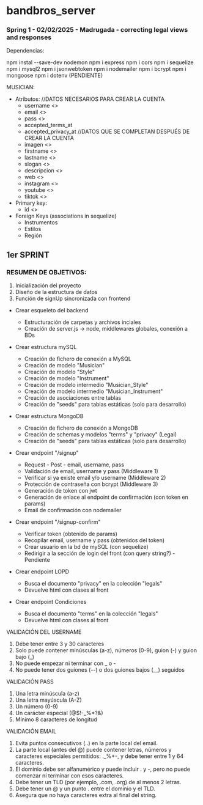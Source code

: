 # bandbros_server
### Spring 1 - 02/02/2025 - Madrugada - correcting legal views and responses

Dependencias:

npm instal --save-dev nodemon
npm i express
npm i cors
npm i sequelize
npm i mysql2
npm i jsonwebtoken
npm i nodemailer
npm i bcrypt
npm i mongoose
npm i dotenv (PENDIENTE)


MUSICIAN:
 - Atributos:
    //DATOS NECESARIOS PARA CREAR LA CUENTA
    * username <>
    * email <>
    * pass <>
    * accepted_terms_at
    * accepted_privacy_at
    //DATOS QUE SE COMPLETAN DESPUÉS DE CREAR LA CUENTA
    * imagen <>
    * firstname <>
    * lastname <>
    * slogan <>
    * descripcion <>
    * web <>
    * instagram <>
    * youtube <>
    * tiktok <>
 - Primary key:
    * id <>
 - Foreign Keys (associations in sequelize)
    * Instrumentos
    * Estilos
    * Región

## 1er SPRINT

### RESUMEN DE OBJETIVOS:
1. Inicialización del proyecto
2. Diseño de la estructura de datos
3. Función de signUp sincronizada con frontend

- Crear esqueleto del backend
   * Estructuración de carpetas y archivos inciales
   * Creación de server.js -> node, middlewares globales, conexión a BDs

- Crear estructura mySQL
   * Creación de fichero de conexión a MySQL
   * Creación de modelo "Musician"
   * Creación de modelo "Style"
   * Creación de modelo "Instrument"
   * Creación de modelo intermedio "Musician_Style"
   * Creación de modelo intermedio "Musician_Instrument"
   * Creación de asociaciones entre tablas
   * Creación de "seeds" para tablas estáticas (solo para desarrollo)

- Crear estructura MongoDB
   * Creación de fichero de conexión a MongoDB
   * Creación de schemas y modelos "terms" y "privacy" (Legal)
   * Creación de "seeds" para tablas estáticas (solo para desarrollo)

- Crear endpoint "/signup"
   * Request - Post - email, username, pass
   * Validación de email, username y pass (Middleware 1)
   * Verificar si ya existe email y/o username (Middleware 2)
   * Protección de contraseña con bcrypt (Middleware 3)
   * Generación de token con jwt
   * Generación de enlace al endpoint de confirmación (con token en params)
   * Email de confirmación con nodemailer
   
- Crear endpoint "/signup-confirm"
   * Verificar token (obtenido de params)
   * Recopilar email, username y pass (obtenidos del token)
   * Crear usuario en la bd de mySQL (con sequelize)
   * Redirigir a la sección de login del front (con query string?) - Pendiente

- Crear endpoint LOPD
   * Busca el documento "privacy" en la colección "legals"
   * Devuelve html con clases al front

- Crear endpoint Condiciones
   * Busca el documento "terms" en la colección "legals"
   * Devuelve html con clases al front


VALIDACIÓN DEL USERNAME

1. Debe tener entre 3 y 30 caracteres
2. Solo puede contener minúsculas (a-z), números (0-9), guion (-) y guion bajo (_)
3. No puede empezar ni terminar con _ o - 
4. No puede tener dos guiones (--) o dos guiones bajos (__) seguidos

VALIDACIÓN PASS

1. Una letra minúscula (a-z)
2. Una letra mayúscula (A-Z)
3. Un número (0-9)
4. Un carácter especial (@$!-_%*?&)
5. Mínimo 8 caracteres de longitud

VALIDACIÓN EMAIL

1. Evita puntos consecutivos (..) en la parte local del email.
2. La parte local (antes del @) puede contener letras, números y caracteres especiales permitidos: ._%+-, y debe tener entre 1 y 64 caracteres.
3. El dominio debe ser alfanumérico y puede incluir . y -, pero no puede comenzar ni terminar con esos caracteres.
4. Debe tener un TLD (por ejemplo, .com, .org) de al menos 2 letras.
5. Debe tener un @ y un punto . entre el dominio y el TLD.
6. Asegura que no haya caracteres extra al final del string.